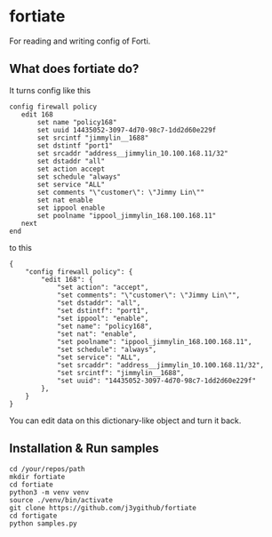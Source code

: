 # fortiate
 For reading and writing config of Forti.

## What does fortiate do?
 It turns config like this
 ```
 config firewall policy
    edit 168
        set name "policy168"
        set uuid 14435052-3097-4d70-98c7-1dd2d60e229f
        set srcintf "jimmylin__1688"
        set dstintf "port1"
        set srcaddr "address__jimmylin_10.100.168.11/32"
        set dstaddr "all"
        set action accept
        set schedule "always"
        set service "ALL"
        set comments "\"customer\": \"Jimmy Lin\""
        set nat enable
        set ippool enable
        set poolname "ippool_jimmylin_168.100.168.11"
    next
end
```
to this
```
{
    "config firewall policy": {
        "edit 168": {
            "set action": "accept",
            "set comments": "\"customer\": \"Jimmy Lin\"",
            "set dstaddr": "all",
            "set dstintf": "port1",
            "set ippool": "enable",
            "set name": "policy168",
            "set nat": "enable",
            "set poolname": "ippool_jimmylin_168.100.168.11",
            "set schedule": "always",
            "set service": "ALL",
            "set srcaddr": "address__jimmylin_10.100.168.11/32",
            "set srcintf": "jimmylin__1688",
            "set uuid": "14435052-3097-4d70-98c7-1dd2d60e229f"
        },
    }
}
```
You can edit data on this dictionary-like object and turn it back.

## Installation & Run samples
```
cd /your/repos/path
mkdir fortiate
cd fortiate
python3 -m venv venv 
source ./venv/bin/activate
git clone https://github.com/j3ygithub/fortiate
cd fortigate
python samples.py
```
